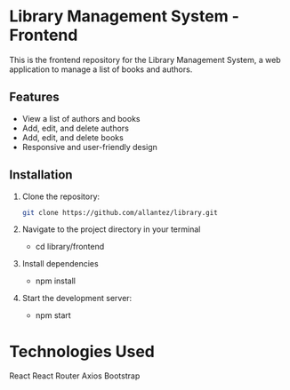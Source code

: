 # Library Management System - Frontend

This is the frontend repository for the Library Management System, a web application to manage a list of books and authors.

## Features

- View a list of authors and books
- Add, edit, and delete authors
- Add, edit, and delete books
- Responsive and user-friendly design

## Installation

1. Clone the repository:

   ```bash
   git clone https://github.com/allantez/library.git
   
2. Navigate to the project directory in your terminal
   - cd library/frontend
   
3. Install dependencies
   - npm install

4. Start the development server:
   - npm start

# Technologies Used
React
React Router
Axios
Bootstrap
   
